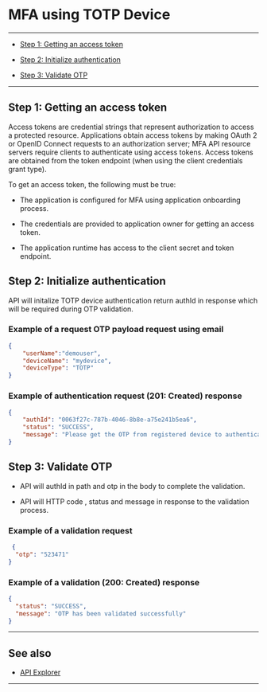 # MFA using TOTP Device


---  

- [Step 1: Getting an access token](#step-1-getting-an-access-token)  

- [Step 2: Initialize authentication](#step-2-initialize-authentication)  

- [Step 3: Validate OTP](#step-3-validate-otp)  


---

## Step 1: Getting an access token     

Access tokens are credential strings that represent authorization to access a protected resource. Applications obtain access tokens by making OAuth 2 or OpenID Connect requests to an authorization server; MFA API resource servers require clients to authenticate using access tokens. Access tokens are obtained from the token endpoint (when using the client credentials grant type).

To get an access token, the following must be true:  

- The application is configured for MFA using  application onboarding process.

- The credentials are provided to application owner for getting an access token.  

- The application runtime  has access to the client secret and token endpoint.  


## Step 2: Initialize  authentication 

API will initalize TOTP device authentication return authId in response which will be required during OTP validation.  



<!--
type: tab
titles: Request, Response
-->

### Example of a request OTP  payload request using email 



```json
{
	"userName":"demouser",
    "deviceName": "mydevice",
    "deviceType": "TOTP"
}
```
<!--
type: tab
-->

### Example of authentication request (201: Created) response

```json
{
    "authId": "0063f27c-787b-4046-8b8e-a75e241b5ea6",
    "status": "SUCCESS",
    "message": "Please get the OTP from registered device to authenticate"
}
```

<!-- type: tab-end -->
## Step 3: Validate OTP 

- API will authId in path and otp in the body to complete the validation.

- API will HTTP code ,  status and message in response to the validation process.

<!--
type: tab
titles: Request, Response
-->

### Example of a validation request

```json
 {
  "otp": "523471"
}
```

<!--
type: tab
-->

### Example of a validation (200: Created) response


```json
{
  "status": "SUCCESS",
  "message": "OTP has been validated successfully"
}

```

<!-- type: tab-end -->


---  

## See also  

- [API Explorer](./api/?type=post&path=/payments/v1/charges) 


---

